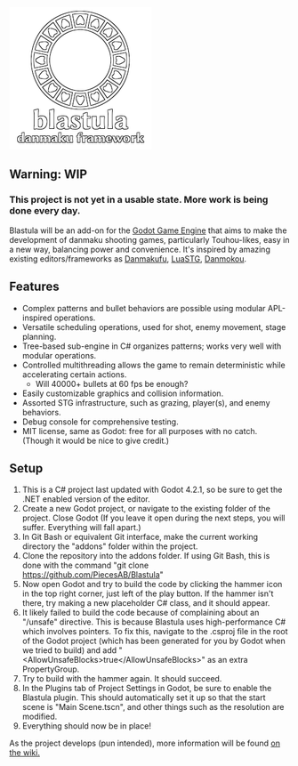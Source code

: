 ![blastula danmaku framework](/Icons/outlined256.png)

## Warning: WIP

### This project is not yet in a usable state. More work is being done every day.

Blastula will be an add-on for the [Godot Game Engine](https://godotengine.org/) that aims to make the development of danmaku shooting games, particularly Touhou-likes, easy in a new way, balancing power and convenience. 
It's inspired by amazing existing editors/frameworks as [Danmakufu](https://github.com/Natashi/Touhou-Danmakufu-ph3sx-2), [LuaSTG](https://github.com/9chu/LuaSTGPlus), [Danmokou](https://github.com/Bagoum/danmokou).

## Features
* Complex patterns and bullet behaviors are possible using modular APL-inspired operations.
* Versatile scheduling operations, used for shot, enemy movement, stage planning.
* Tree-based sub-engine in C# organizes patterns; works very well with modular operations.
* Controlled multithreading allows the game to remain deterministic while accelerating certain actions.
  * Will 40000+ bullets at 60 fps be enough?
* Easily customizable graphics and collision information.
* Assorted STG infrastructure, such as grazing, player(s), and enemy behaviors.
* Debug console for comprehensive testing.
* MIT license, same as Godot: free for all purposes with no catch. (Though it would be nice to give credit.)

## Setup
1. This is a C# project last updated with Godot 4.2.1, so be sure to get the .NET enabled version of the editor.
2. Create a new Godot project, or navigate to the existing folder of the project. Close Godot (If you leave it open during the next steps, you will suffer. Everything will fall apart.)
3. In Git Bash or equivalent Git interface, make the current working directory the "addons" folder within the project.
4. Clone the repository into the addons folder. If using Git Bash, this is done with the command "git clone https://github.com/PiecesAB/Blastula"
5. Now open Godot and try to build the code by clicking the hammer icon in the top right corner, just left of the play button. If the hammer isn't there, try making a new placeholder C# class, and it should appear.
6. It likely failed to build the code because of complaining about an "/unsafe" directive. This is because Blastula uses high-performance C# which involves pointers. To fix this, navigate to the .csproj file in the root of the Godot project (which has been generated for you by Godot when we tried to build) and add "&lt;AllowUnsafeBlocks&gt;true&lt;/AllowUnsafeBlocks&gt;" as an extra PropertyGroup.
7. Try to build with the hammer again. It should succeed.
8. In the Plugins tab of Project Settings in Godot, be sure to enable the Blastula plugin. This should automatically set it up so that the start scene is "Main Scene.tscn", and other things such as the resolution are modified.
9. Everything should now be in place!

As the project develops (pun intended), more information will be found [on the wiki.](https://piecesab.github.io/blastula/)
